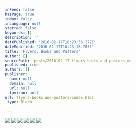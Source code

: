 ```yaml
---
inFeed: false
hasPage: true
inNav: false
inLanguage: null
starred: false
keywords: []
description: ''
datePublished: '2016-02-17T10:23:36.272Z'
dateModified: '2016-02-17T10:23:15.785Z'
title: 'Flyers, Books and Posters'
author: []
sourcePath: _posts/2016-02-17-flyers-books-and-posters.md
published: true
authors: []
publisher:
  name: null
  domain: null
  url: null
  favicon: null
url: flyers-books-and-posters/index.html
_type: Blurb

---
```

![](https://s3-us-west-2.amazonaws.com/the-grid-img/p/39448745446a0dfc6548ba61ae2a4b5d16449a88.png)
![](https://s3-us-west-2.amazonaws.com/the-grid-img/p/71eab5f308901c4eb46cd6d39d258fb89998128c.jpg)
![](https://s3-us-west-2.amazonaws.com/the-grid-img/p/828f96202c16e8bbde531793f13f81629d94dec2.jpg)
![](https://s3-us-west-2.amazonaws.com/the-grid-img/p/10a41e9287310035a01b370a3a4c101b586f408e.jpg)
![](https://s3-us-west-2.amazonaws.com/the-grid-img/p/66898ad351a2d80d5adfa0cbc56a5f8c1baf2152.jpg)
![](https://s3-us-west-2.amazonaws.com/the-grid-img/p/67777838418392be66b91f5846cfcef6917863c9.png)